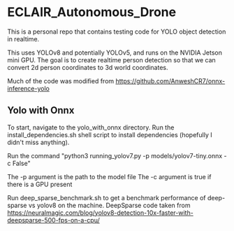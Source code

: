 # ECLAIR_Autonomous_Drone
This is a personal repo that contains testing code for YOLO object detection in realtime.

This uses YOLOv8 and potentially YOLOv5, and runs on the NVIDIA Jetson mini GPU. The goal is to create realtime person detection so that we can convert 2d person coordinates to 3d world coordinates.

Much of the code was modified from https://github.com/AnweshCR7/onnx-inference-yolo 

## Yolo with Onnx
To start, navigate to the yolo_with_onnx directory. Run the install_dependencies.sh shell script to install dependencies (hopefully I didn't miss anything). 

Run the command "python3 running_yolov7.py -p models/yolov7-tiny.onnx -c False"

The -p argument is the path to the model file
The -c argument is true if there is a GPU present

Run deep_sparse_benchmark.sh to get a benchmark performance of deep-sparse vs yolov8 on the machine.
DeepSparse code taken from https://neuralmagic.com/blog/yolov8-detection-10x-faster-with-deepsparse-500-fps-on-a-cpu/
